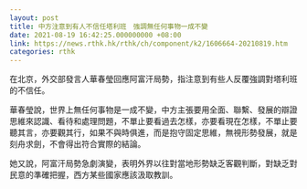 ```yaml
---
layout: post
title: 中方注意到有人不信任塔利班　強調無任何事物一成不變
date: 2021-08-19 16:42:25.000000000 +08:00
link: https://news.rthk.hk/rthk/ch/component/k2/1606664-20210819.htm
categories: rthk
---
```


在北京，外交部發言人華春瑩回應阿富汗局勢，指注意到有些人反覆強調對塔利班的不信任。

華春瑩說，世界上無任何事物是一成不變，中方主張要用全面、聯繫、發展的辯證思維來認識、看待和處理問題，不單止要看過去怎樣，亦要看現在怎樣，不單止要聽其言，亦要觀其行，如果不與時俱進，而是抱守固定思維，無視形勢發展，就是刻舟求劍，不會得出符合實際的結論。

她又說，阿富汗局勢急劇演變，表明外界以往對當地形勢缺乏客觀判斷，對缺乏對民意的準確把握，西方某些國家應該汲取教訓。
